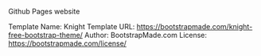 Github Pages website

Template Name: Knight
Template URL: https://bootstrapmade.com/knight-free-bootstrap-theme/
Author: BootstrapMade.com
License: https://bootstrapmade.com/license/
